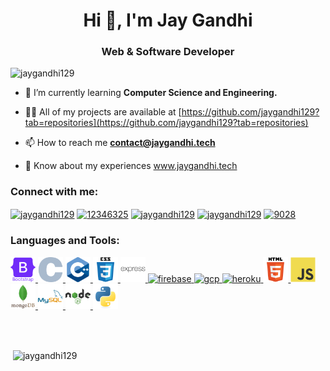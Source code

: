 <h1 align="center">Hi 👋, I'm Jay Gandhi</h1>
<h3 align="center">Web & Software Developer</h3>

<p align="left"> <img src="https://komarev.com/ghpvc/?username=jaygandhi129&label=Profile%20views&color=52bc56&style=plastic" alt="jaygandhi129" /> </p>

- 🌱 I’m currently learning **Computer Science and Engineering.**

- 👨‍💻 All of my projects are available at [https://github.com/jaygandhi129?tab=repositories](https://github.com/jaygandhi129?tab=repositories)

- 📫 How to reach me **contact@jaygandhi.tech**

- 📄 Know about my experiences www.jaygandhi.tech

<h3 align="left">Connect with me:</h3>
<p align="left">
<a href="https://linkedin.com/in/jaygandhi129" target="blank"><img align="center" src="https://cdn.jsdelivr.net/npm/simple-icons@3.0.1/icons/linkedin.svg" alt="jaygandhi129" height="30" width="40" /></a>
<a href="https://stackoverflow.com/users/12346325" target="blank"><img align="center" src="https://cdn.jsdelivr.net/npm/simple-icons@3.0.1/icons/stackoverflow.svg" alt="12346325" height="30" width="40" /></a>
<a href="https://codesandbox.com/jaygandhi129" target="blank"><img align="center" src="https://cdn.jsdelivr.net/npm/simple-icons@3.0.1/icons/codesandbox.svg" alt="jaygandhi129" height="30" width="40" /></a>
<a href="https://www.hackerrank.com/jaygandhi129" target="blank"><img align="center" src="https://cdn.jsdelivr.net/npm/simple-icons@3.0.1/icons/hackerrank.svg" alt="jaygandhi129" height="30" width="40" /></a>
<a href="https://discord.gg/9028" target="blank"><img align="center" src="https://cdn.jsdelivr.net/npm/simple-icons@3.0.1/icons/discord.svg" alt="9028" height="30" width="40" /></a>
</p>

<h3 align="left">Languages and Tools:</h3>
<p align="left"> <a href="https://getbootstrap.com" target="_blank"> <img src="https://raw.githubusercontent.com/devicons/devicon/master/icons/bootstrap/bootstrap-plain-wordmark.svg" alt="bootstrap" width="40" height="40"/> </a> <a href="https://www.cprogramming.com/" target="_blank"> <img src="https://raw.githubusercontent.com/devicons/devicon/master/icons/c/c-original.svg" alt="c" width="40" height="40"/> </a> <a href="https://www.w3schools.com/cpp/" target="_blank"> <img src="https://raw.githubusercontent.com/devicons/devicon/master/icons/cplusplus/cplusplus-original.svg" alt="cplusplus" width="40" height="40"/> </a> <a href="https://www.w3schools.com/css/" target="_blank"> <img src="https://raw.githubusercontent.com/devicons/devicon/master/icons/css3/css3-original-wordmark.svg" alt="css3" width="40" height="40"/> </a> <a href="https://expressjs.com" target="_blank"> <img src="https://raw.githubusercontent.com/devicons/devicon/master/icons/express/express-original-wordmark.svg" alt="express" width="40" height="40"/> </a> <a href="https://firebase.google.com/" target="_blank"> <img src="https://www.vectorlogo.zone/logos/firebase/firebase-icon.svg" alt="firebase" width="40" height="40"/> </a> <a href="https://cloud.google.com" target="_blank"> <img src="https://www.vectorlogo.zone/logos/google_cloud/google_cloud-icon.svg" alt="gcp" width="40" height="40"/> </a> <a href="https://heroku.com" target="_blank"> <img src="https://www.vectorlogo.zone/logos/heroku/heroku-icon.svg" alt="heroku" width="40" height="40"/> </a> <a href="https://www.w3.org/html/" target="_blank"> <img src="https://raw.githubusercontent.com/devicons/devicon/master/icons/html5/html5-original-wordmark.svg" alt="html5" width="40" height="40"/> </a> <a href="https://developer.mozilla.org/en-US/docs/Web/JavaScript" target="_blank"> <img src="https://raw.githubusercontent.com/devicons/devicon/master/icons/javascript/javascript-original.svg" alt="javascript" width="40" height="40"/> </a> <a href="https://www.mongodb.com/" target="_blank"> <img src="https://raw.githubusercontent.com/devicons/devicon/master/icons/mongodb/mongodb-original-wordmark.svg" alt="mongodb" width="40" height="40"/> </a> <a href="https://www.mysql.com/" target="_blank"> <img src="https://raw.githubusercontent.com/devicons/devicon/master/icons/mysql/mysql-original-wordmark.svg" alt="mysql" width="40" height="40"/> </a> <a href="https://nodejs.org" target="_blank"> <img src="https://raw.githubusercontent.com/devicons/devicon/master/icons/nodejs/nodejs-original-wordmark.svg" alt="nodejs" width="40" height="40"/> </a> <a href="https://www.python.org" target="_blank"> <img src="https://raw.githubusercontent.com/devicons/devicon/master/icons/python/python-original.svg" alt="python" width="40" height="40"/> </a> </p>
<br>
<br>
<p>&nbsp;<img align="center" src="https://github-readme-stats.vercel.app/api?username=jaygandhi129&show_icons=true&theme=highcontrast&hide_border=true&locale=en" alt="jaygandhi129" /></p>
